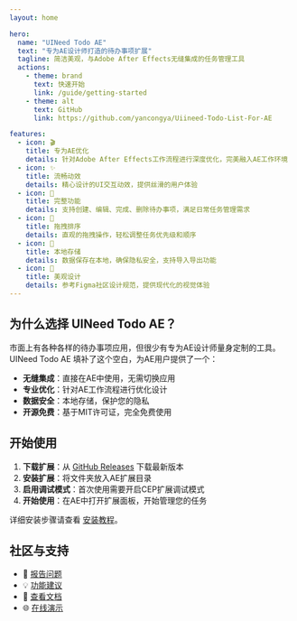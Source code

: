 ```yaml
---
layout: home

hero:
  name: "UINeed Todo AE"
  text: "专为AE设计师打造的待办事项扩展"
  tagline: 简洁美观，与Adobe After Effects无缝集成的任务管理工具
  actions:
    - theme: brand
      text: 快速开始
      link: /guide/getting-started
    - theme: alt
      text: GitHub
      link: https://github.com/yancongya/Uiineed-Todo-List-For-AE

features:
  - icon: 🎬
    title: 专为AE优化
    details: 针对Adobe After Effects工作流程进行深度优化，完美融入AE工作环境
  - icon: ✨
    title: 流畅动效
    details: 精心设计的UI交互动效，提供丝滑的用户体验
  - icon: 📝
    title: 完整功能
    details: 支持创建、编辑、完成、删除待办事项，满足日常任务管理需求
  - icon: 🔗
    title: 拖拽排序
    details: 直观的拖拽操作，轻松调整任务优先级和顺序
  - icon: 💾
    title: 本地存储
    details: 数据保存在本地，确保隐私安全，支持导入导出功能
  - icon: 🎨
    title: 美观设计
    details: 参考Figma社区设计规范，提供现代化的视觉体验
---
```


## 为什么选择 UINeed Todo AE？

市面上有各种各样的待办事项应用，但很少有专为AE设计师量身定制的工具。UINeed Todo AE 填补了这个空白，为AE用户提供了一个：

- **无缝集成**：直接在AE中使用，无需切换应用
- **专业优化**：针对AE工作流程进行优化设计
- **数据安全**：本地存储，保护您的隐私
- **开源免费**：基于MIT许可证，完全免费使用

## 开始使用

1. **下载扩展**：从 [GitHub Releases](https://github.com/yancongya/Uiineed-Todo-List-For-AE/releases) 下载最新版本
2. **安装扩展**：将文件夹放入AE扩展目录
3. **启用调试模式**：首次使用需要开启CEP扩展调试模式
4. **开始使用**：在AE中打开扩展面板，开始管理您的任务

详细安装步骤请查看 [安装教程](/guide/installation)。

## 社区与支持

- 🐛 [报告问题](https://github.com/yancongya/Uiineed-Todo-List-For-AE/issues)
- 💡 [功能建议](https://github.com/yancongya/Uiineed-Todo-List-For-AE/discussions)
- 📖 [查看文档](/guide/introduction)
- 🌐 [在线演示](https://yancongya.github.io/Uiineed-Todo-List-For-AE/)